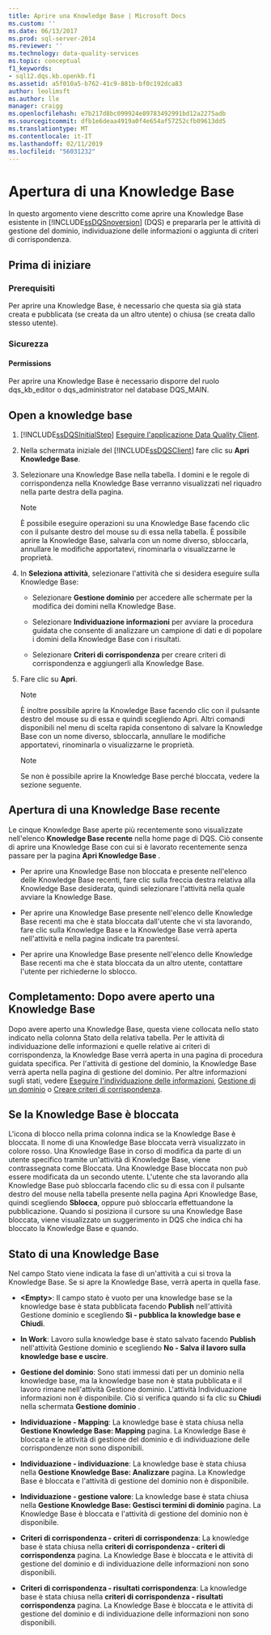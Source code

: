 ```yaml
---
title: Aprire una Knowledge Base | Microsoft Docs
ms.custom: ''
ms.date: 06/13/2017
ms.prod: sql-server-2014
ms.reviewer: ''
ms.technology: data-quality-services
ms.topic: conceptual
f1_keywords:
- sql12.dqs.kb.openkb.f1
ms.assetid: a5f010a5-b762-41c9-881b-bf0c192dca83
author: leolimsft
ms.author: lle
manager: craigg
ms.openlocfilehash: e7b217d8bc099924e89783492991bd12a2275adb
ms.sourcegitcommit: dfb1e6deaa4919a0f4e654af57252cfb09613dd5
ms.translationtype: MT
ms.contentlocale: it-IT
ms.lasthandoff: 02/11/2019
ms.locfileid: "56031232"
---
```

# <a name="open-a-knowledge-base"></a>Apertura di una Knowledge Base
  In questo argomento viene descritto come aprire una Knowledge Base esistente in [!INCLUDE[ssDQSnoversion](../includes/ssdqsnoversion-md.md)] (DQS) e prepararla per le attività di gestione del dominio, individuazione delle informazioni o aggiunta di criteri di corrispondenza.  
  
##  <a name="BeforeYouBegin"></a> Prima di iniziare  
  
###  <a name="Prerequisites"></a> Prerequisiti  
 Per aprire una Knowledge Base, è necessario che questa sia già stata creata e pubblicata (se creata da un altro utente) o chiusa (se creata dallo stesso utente).  
  
###  <a name="Security"></a> Sicurezza  
  
####  <a name="Permissions"></a> Permissions  
 Per aprire una Knowledge Base è necessario disporre del ruolo dqs_kb_editor o dqs_administrator nel database DQS_MAIN.  
  
##  <a name="Open"></a> Open a knowledge base  
  
1.  [!INCLUDE[ssDQSInitialStep](../includes/ssdqsinitialstep-md.md)] [Eseguire l'applicazione Data Quality Client](../../2014/data-quality-services/run-the-data-quality-client-application.md).  
  
2.  Nella schermata iniziale del [!INCLUDE[ssDQSClient](../includes/ssdqsclient-md.md)] fare clic su **Apri Knowledge Base**.  
  
3.  Selezionare una Knowledge Base nella tabella. I domini e le regole di corrispondenza nella Knowledge Base verranno visualizzati nel riquadro nella parte destra della pagina.  
  
    > [!NOTE]  
    >  È possibile eseguire operazioni su una Knowledge Base facendo clic con il pulsante destro del mouse su di essa nella tabella. È possibile aprire la Knowledge Base, salvarla con un nome diverso, sbloccarla, annullare le modifiche apportatevi, rinominarla o visualizzarne le proprietà.  
  
4.  In **Seleziona attività**, selezionare l'attività che si desidera eseguire sulla Knowledge Base:  
  
    -   Selezionare **Gestione dominio** per accedere alle schermate per la modifica dei domini nella Knowledge Base.  
  
    -   Selezionare **Individuazione informazioni** per avviare la procedura guidata che consente di analizzare un campione di dati e di popolare i domini della Knowledge Base con i risultati.  
  
    -   Selezionare **Criteri di corrispondenza** per creare criteri di corrispondenza e aggiungerli alla Knowledge Base.  
  
5.  Fare clic su **Apri**.  
  
    > [!NOTE]  
    >  È inoltre possibile aprire la Knowledge Base facendo clic con il pulsante destro del mouse su di essa e quindi scegliendo Apri. Altri comandi disponibili nel menu di scelta rapida consentono di salvare la Knowledge Base con un nome diverso, sbloccarla, annullare le modifiche apportatevi, rinominarla o visualizzarne le proprietà.  
  
    > [!NOTE]  
    >  Se non è possibile aprire la Knowledge Base perché bloccata, vedere la sezione seguente.  
  
## <a name="open-a-recent-knowledge-base"></a>Apertura di una Knowledge Base recente  
 Le cinque Knowledge Base aperte più recentemente sono visualizzate nell'elenco **Knowledge Base recente** nella home page di DQS. Ciò consente di aprire una Knowledge Base con cui si è lavorato recentemente senza passare per la pagina **Apri Knowledge Base** .  
  
-   Per aprire una Knowledge Base non bloccata e presente nell'elenco delle Knowledge Base recenti, fare clic sulla freccia destra relativa alla Knowledge Base desiderata, quindi selezionare l'attività nella quale avviare la Knowledge Base.  
  
-   Per aprire una Knowledge Base presente nell'elenco delle Knowledge Base recenti ma che è stata bloccata dall'utente che vi sta lavorando, fare clic sulla Knowledge Base e la Knowledge Base verrà aperta nell'attività e nella pagina indicate tra parentesi.  
  
-   Per aprire una Knowledge Base presente nell'elenco delle Knowledge Base recenti ma che è stata bloccata da un altro utente, contattare l'utente per richiederne lo sblocco.  
  
##  <a name="FollowUp"></a> Completamento: Dopo avere aperto una Knowledge Base  
 Dopo avere aperto una Knowledge Base, questa viene collocata nello stato indicato nella colonna Stato della relativa tabella. Per le attività di individuazione delle informazioni e quelle relative ai criteri di corrispondenza, la Knowledge Base verrà aperta in una pagina di procedura guidata specifica. Per l'attività di gestione del dominio, la Knowledge Base verrà aperta nella pagina di gestione del dominio. Per altre informazioni sugli stati, vedere [Eseguire l'individuazione delle informazioni](../../2014/data-quality-services/perform-knowledge-discovery.md), [Gestione di un dominio](../../2014/data-quality-services/managing-a-domain.md) o [Creare criteri di corrispondenza](../../2014/data-quality-services/create-a-matching-policy.md).  
  
##  <a name="Locked"></a> Se la Knowledge Base è bloccata  
 L'icona di blocco nella prima colonna indica se la Knowledge Base è bloccata. Il nome di una Knowledge Base bloccata verrà visualizzato in colore rosso. Una Knowledge Base in corso di modifica da parte di un utente specifico tramite un'attività di Knowledge Base, viene contrassegnata come Bloccata. Una Knowledge Base bloccata non può essere modificata da un secondo utente. L'utente che sta lavorando alla Knowledge Base può sbloccarla facendo clic su di essa con il pulsante destro del mouse nella tabella presente nella pagina Apri Knowledge Base, quindi scegliendo **Sblocca**, oppure può sbloccarla effettuandone la pubblicazione. Quando si posiziona il cursore su una Knowledge Base bloccata, viene visualizzato un suggerimento in DQS che indica chi ha bloccato la Knowledge Base e quando.  
  
##  <a name="State"></a> Stato di una Knowledge Base  
 Nel campo Stato viene indicata la fase di un'attività a cui si trova la Knowledge Base. Se si apre la Knowledge Base, verrà aperta in quella fase.  
  
-   **\<Empty>**: Il campo stato è vuoto per una knowledge base se la knowledge base è stata pubblicata facendo **Publish** nell'attività Gestione dominio e scegliendo **Sì - pubblica la knowledge base e Chiudi**.  
  
-   **In Work**: Lavoro sulla knowledge base è stato salvato facendo **Publish** nell'attività Gestione dominio e scegliendo **No - Salva il lavoro sulla knowledge base e uscire**.  
  
-   **Gestione del dominio**: Sono stati immessi dati per un dominio nella knowledge base, ma la knowledge base non è stata pubblicata e il lavoro rimane nell'attività Gestione dominio. L'attività Individuazione informazioni non è disponibile. Ciò si verifica quando si fa clic su **Chiudi** nella schermata **Gestione dominio** .  
  
-   **Individuazione - Mapping**: La knowledge base è stata chiusa nella **Gestione Knowledge Base: Mapping** pagina. La Knowledge Base è bloccata e le attività di gestione del dominio e di individuazione delle corrispondenze non sono disponibili.  
  
-   **Individuazione - individuazione**: La knowledge base è stata chiusa nella **Gestione Knowledge Base: Analizzare** pagina. La Knowledge Base è bloccata e l'attività di gestione del dominio non è disponibile.  
  
-   **Individuazione - gestione valore**: La knowledge base è stata chiusa nella **Gestione Knowledge Base: Gestisci termini di dominio** pagina. La Knowledge Base è bloccata e l'attività di gestione del dominio non è disponibile.  
  
-   **Criteri di corrispondenza - criteri di corrispondenza**: La knowledge base è stata chiusa nella **criteri di corrispondenza - criteri di corrispondenza** pagina. La Knowledge Base è bloccata e le attività di gestione del dominio e di individuazione delle informazioni non sono disponibili.  
  
-   **Criteri di corrispondenza - risultati corrispondenza**: La knowledge base è stata chiusa nella **criteri di corrispondenza - risultati corrispondenza** pagina. La Knowledge Base è bloccata e le attività di gestione del dominio e di individuazione delle informazioni non sono disponibili.  
  
  
